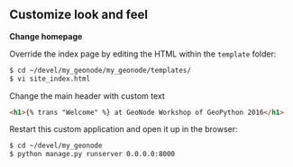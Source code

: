 ## Customize look and feel

**Change homepage**

Override the index page by editing the HTML within the `template` folder:

```bash
$ cd ~/devel/my_geonode/my_geonode/templates/
$ vi site_index.html
```

Change the main header with custom text

```html
<h1>{% trans "Welcome" %} at GeoNode Workshop of GeoPython 2016</h1>
```

Restart this custom application and open it up in the browser:

```bash
$ cd ~/devel/my_geonode
$ python manage.py runserver 0.0.0.0:8000
```

